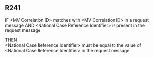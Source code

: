 ## R241
IF &lt;MV Correlation ID&gt; matches with &lt;MV Correlation ID&gt; in a request message AND &lt;National Case Reference Identifier&gt; is present in the request message  
   
THEN  
&lt;National Case Reference Identifier&gt; must be equal to the value of &lt;National Case Reference Identifier&gt; in the request message

